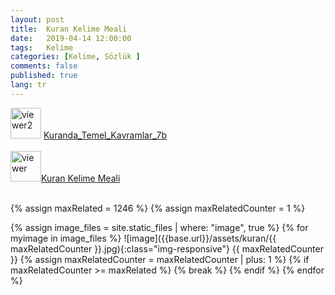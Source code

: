 ```yaml
---
layout: post
title:  Kuran Kelime Meali
date:   2019-04-14 12:00:00
tags:   Kelime
categories: [Kelime, Sözlük ]
comments: false
published: true
lang: tr
---
```



<link rel="stylesheet" href="https://maxcdn.bootstrapcdn.com/bootstrap/3.3.7/css/bootstrap.min.css">
<!-- Opsiyonel tema -->
<link rel="stylesheet" href="https://maxcdn.bootstrapcdn.com/bootstrap/3.3.7/css/bootstrap-theme.min.css">

 <div align="left">
<a href="{{ site.baseurl }}/viewer/viewer2.html" target="_blank"><img src="{{ site.baseurl }}/images/pdf.png" alt="viewer2" width="49" height="49"></a>
<a href="{{ site.baseurl }}/viewer/viewer2.html" target="_blank" class="btn btn-default">Kuranda_Temel_Kavramlar_7b</a></div>

<br>

<div align="left">
<a href="{{ site.baseurl }}/viewer/viewer.html" target="_blank"><img src="{{ site.baseurl }}/images/pdf.png" alt="viewer" width="49" height="49"></a><a href="{{ site.baseurl }}/viewer/viewer.html" target="_blank" class="btn btn-default">Kuran Kelime Meali</a></div>


<br>


{% assign maxRelated = 1246 %}
{% assign maxRelatedCounter = 1 %}


{% assign image_files = site.static_files | where: "image", true %}
{% for myimage in image_files %}
![image]({{base.url}}/assets/kuran/{{ maxRelatedCounter }}.jpg){:class="img-responsive"}
  {{ maxRelatedCounter }}
{% assign maxRelatedCounter = maxRelatedCounter | plus: 1 %}
      {% if maxRelatedCounter >= maxRelated %}
        {% break %}
      {% endif %}
{% endfor %}




<script src="https://ajax.googleapis.com/ajax/libs/jquery/1.11.2/jquery.min.js"></script> 
<script src="https://maxcdn.bootstrapcdn.com/bootstrap/3.3.7/js/bootstrap.min.js"></script>

